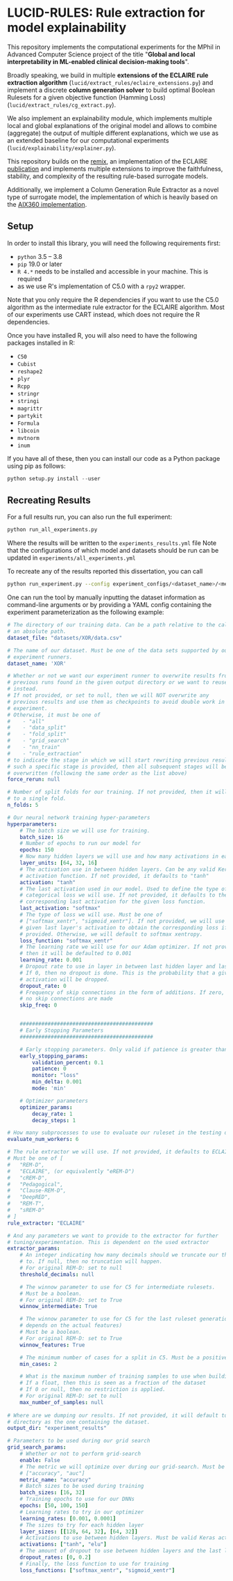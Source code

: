 
# LUCID-RULES: Rule extraction for model explainability

This repository implements the computational experiments for the MPhil in Advanced Computer Science
project of the title "**Global and local interpretability in ML-enabled
clinical decision-making tools**". 

Broadly speaking, we build in multiple **extensions of the ECLAIRE rule extraction 
algorithm** (`lucid/extract_rules/eclaire_extensions.py`) and implement a discrete **column generation 
solver** to build optimal Boolean Rulesets for a given objective function (Hamming Loss) (`lucid/extract_rules/cg_extract.py`).

We also implement an explainability module, which implements multiple local and global explanations of the original model
and allows to combine (aggregate) the output of multiple different explanations, which we use as an extended baseline 
for our computational experiments (`lucid/explainability/explainer.py`).

This repository builds on the [remix](https://github.com/mateoespinosa/remix), an implementation of the ECLAIRE 
[publication](https://arxiv.org/pdf/2111.12628.pdf) and implements multiple extensions to improve the faithfulness, 
stability, and complexity of the resulting rule-based surrogate models. 

Additionally, we implement a Column Generation Rule Extractor as a novel type of surrogate model, the 
implementation of which is heavily based on the [AIX360 implementation](https://github.com/Trusted-AI/AIX360). 

## Setup
In order to install this library, you will need the following requirements
first:
- `python` 3.5 – 3.8
- `pip` 19.0 or later
- `R 4.*` needs to be installed and accessible in your machine. This is required
- as we use R's implementation of C5.0 with a `rpy2` wrapper.

Note that you only require the R dependencies if you want to use the C5.0 algorithm 
as the intermediate rule extractor for the ECLAIRE algorithm. Most of our experiments 
use CART instead, which does not require the R dependencies. 

Once you have installed R, you will also need to have the following packages
installed in R:
- `C50`
- `Cubist`
- `reshape2`
- `plyr`
- `Rcpp`
- `stringr`
- `stringi`
- `magrittr`
- `partykit`
- `Formula`
- `libcoin`
- `mvtnorm`
- `inum`

If you have all of these, then you can install our code as a Python package
using pip as follows:
```python
python setup.py install --user
```


## Recreating Results

For a full results run, you can also run the full experiment:  
```bash
python run_all_experiments.py
```
Where the results will be written to the `experiments_results.yml` file
Note that the configurations of which model and datasets should be run can be updated in `experiments/all_experiments.yml`

To recreate any of the results reported this dissertation, you can call
```bash
python run_experiment.py --config experiment_configs/<dataset_name>/<method_name>_best_config.yaml
```
One can run the tool by manually inputting the dataset information as
command-line arguments or by providing a YAML config containing the experiment
parameterization as the following example:

```yaml
# The directory of our training data. Can be a path relative to the caller or
# an absolute path.
dataset_file: "datasets/XOR/data.csv"

# The name of our dataset. Must be one of the data sets supported by our
# experiment runners.
dataset_name: 'XOR'

# Whether or not we want our experiment runner to overwrite results from
# previous runs found in the given output directory or we want to reuse them
# instead.
# If not provided, or set to null, then we will NOT overwrite any
# previous results and use them as checkpoints to avoid double work in this
# experiment.
# Otherwise, it must be one of
#    - "all"
#    - "data_split"
#    - "fold_split"
#    - "grid_search"
#    - "nn_train"
#    - "rule_extraction"
# to indicate the stage in which we will start rewriting previous results. If
# such a specific stage is provided, then all subsequent stages will be also
# overwritten (following the same order as the list above)
force_rerun: null

# Number of split folds for our training. If not provided, then it will default
# to a single fold.
n_folds: 5

# Our neural network training hyper-parameters
hyperparameters:
    # The batch size we will use for training.
    batch_size: 16
    # Number of epochs to run our model for
    epochs: 150
    # Now many hidden layers we will use and how many activations in each
    layer_units: [64, 32, 16]
    # The activation use in between hidden layers. Can be any valid Keras
    # activation function. If not provided, it defaults to "tanh"
    activation: "tanh"
    # The last activation used in our model. Used to define the type of
    # categorical loss we will use. If not provided, it defaults to the
    # corresponding last activation for the given loss function.
    last_activation: "softmax"
    # The type of loss we will use. Must be one of
    # ["softmax_xentr", "sigmoid_xentr"]. If not provided, we will use the
    # given last layer's activation to obtain the corresponding loss if it was
    # provided. Otherwise, we will default to softmax xentropy.
    loss_function: "softmax_xentr"
    # The learning rate we will use for our Adam optimizer. If not provided,
    # then it will be defaulted to 0.001
    learning_rate: 0.001
    # Dropout rate to use in layer in between last hidden layer and last layer
    # If 0, then no dropout is done. This is the probability that a given
    # activation will be dropped.
    dropout_rate: 0
    # Frequency of skip connections in the form of additions. If zero, then
    # no skip connections are made
    skip_freq: 0


    ###########################################
    # Early Stopping Parameters
    ###########################################

    # Early stopping parameters. Only valid if patience is greater than 0.
    early_stopping_params:
        validation_percent: 0.1
        patience: 0
        monitor: "loss"
        min_delta: 0.001
        mode: 'min'

    # Optimizer parameters
    optimizer_params:
        decay_rate: 1
        decay_steps: 1

# How many subprocesses to use to evaluate our ruleset in the testing data
evaluate_num_workers: 6

# The rule extractor we will use. If not provided, it defaults to ECLAIRE.
# Must be one of [
#   "REM-D",
#   "ECLAIRE", (or equivalently "eREM-D")
#   "cREM-D",
#   "Pedagogical",
#   "Clause-REM-D",
#   "DeepRED",
#   "REM-T",
#   "sREM-D"
# ]
rule_extractor: "ECLAIRE"

# And any parameters we want to provide to the extractor for further
# tuning/experimentation. This is dependent on the used extractor
extractor_params:
    # An integer indicating how many decimals should we truncate our thresholds
    # to. If null, then no truncation will happen.
    # For original REM-D: set to null
    threshold_decimals: null

    # The winnow parameter to use for C5 for intermediate rulesets.
    # Must be a boolean.
    # For original REM-D: set to True
    winnow_intermediate: True

    # The winnow parameter to use for C5 for the last ruleset generation (which
    # depends on the actual features)
    # Must be a boolean.
    # For original REM-D: set to True
    winnow_features: True

    # The minimum number of cases for a split in C5. Must be a positive integer
    min_cases: 2

    # What is the maximum number of training samples to use when building trees
    # If a float, then this is seen as a fraction of the dataset
    # If 0 or null, then no restriction is applied.
    # For original REM-D: set to null
    max_number_of_samples: null
    
# Where are we dumping our results. If not provided, it will default to the same
# directory as the one containing the dataset.
output_dir: "experiment_results"

# Parameters to be used during our grid search
grid_search_params:
    # Whether or not to perform grid-search
    enable: False
    # The metric we will optimize over during our grid-search. Must be one of
    # ["accuracy", "auc"]
    metric_name: "accuracy"
    # Batch sizes to be used during training
    batch_sizes: [16, 32]
    # Training epochs to use for our DNNs
    epochs: [50, 100, 150]
    # Learning rates to try in our optimizer
    learning_rates: [0.001, 0.0001]
    # The sizes to try for each hidden layer
    layer_sizes: [[128, 64, 32], [64, 32]]
    # Activations to use between hidden layers. Must be valid Keras activations
    activations: ["tanh", "elu"]
    # The amount of dropout to use between hidden layers and the last layer
    dropout_rates: [0, 0.2]
    # Finally, the loss function to use for training
    loss_functions: ["softmax_xentr", "sigmoid_xentr"]

```